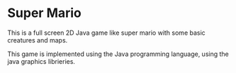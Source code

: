 # Super Mario

This is a full screen 2D Java game like super mario with some basic creatures and maps.

This game is implemented using the Java programming language, using the java graphics librieries.
